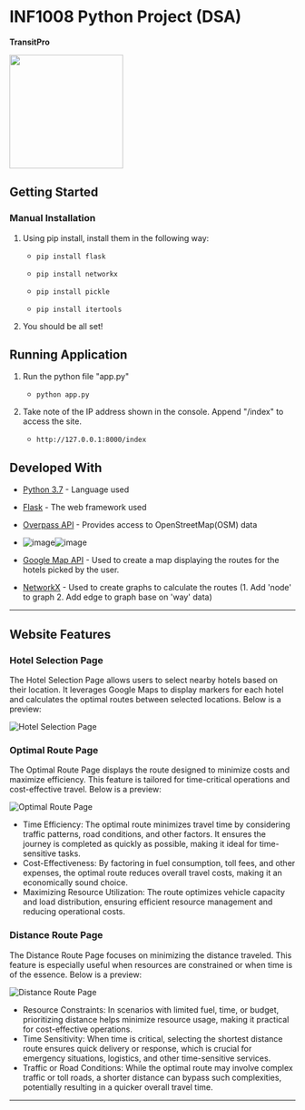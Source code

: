 # INF1008 Python Project (DSA)
<b>TransitPro</b>

<img src="https://github.com/DeNhAiKal/INF1008/blob/main/static/MainLogo.png" data-canonical-src="https://github.com/DeNhAiKal/INF1008/blob/main/static/MainLogo.png" width="200" height="200" />

## Getting Started
### Manual Installation
1. Using pip install, install them in the following way:
    -     pip install flask
    -     pip install networkx
    -     pip install pickle
    -     pip install itertools
2. You should be all set!

## Running Application
1.  Run the python file "app.py"
    -     python app.py
3.  Take note of the IP address shown in the console. Append "/index" to access the site.
    -     http://127.0.0.1:8000/index

## Developed With

* [Python 3.7](https://docs.python.org/3.7/) - Language used
* [Flask](https://flask.palletsprojects.com/en/1.1.x/) - The web framework used
* [Overpass API](https://www.geofabrik.de/data/overpass-api.html) - Provides access to OpenStreetMap(OSM) data
* ![image](https://github.com/user-attachments/assets/5f899633-3484-42a8-8e4b-f6f430855576)![image](https://github.com/user-attachments/assets/10e0ae79-23a8-4cb9-9d12-4a59df4b8295)


* [Google Map API](https://developers.google.com/maps/documentation) - Used to create a map displaying the routes for the hotels picked by the user.
* [NetworkX](https://networkx.org/documentation/stable/reference/introduction.html) - Used to create graphs to calculate the routes (1. Add 'node' to graph 2. Add edge to graph base on 'way' data)

---

## Website Features

### **Hotel Selection Page**

The Hotel Selection Page allows users to select nearby hotels based on their location. It leverages Google Maps to display markers for each hotel and calculates the optimal routes between selected locations. Below is a preview:

![Hotel Selection Page](https://github.com/user-attachments/assets/77d22202-d4c2-472e-b398-06936989ffc1)

### **Optimal Route Page**

The Optimal Route Page displays the route designed to minimize costs and maximize efficiency. This feature is tailored for time-critical operations and cost-effective travel. Below is a preview:

![Optimal Route Page](https://github.com/user-attachments/assets/023b588e-e950-4a64-bb23-459a44b1d4a9)
* Time Efficiency: The optimal route minimizes travel time by considering traffic patterns, road conditions, and other factors. It ensures the journey is completed as quickly as possible, making it ideal for time-sensitive tasks.
* Cost-Effectiveness: By factoring in fuel consumption, toll fees, and other expenses, the optimal route reduces overall travel costs, making it an economically sound choice.
* Maximizing Resource Utilization: The route optimizes vehicle capacity and load distribution, ensuring efficient resource management and reducing operational costs.

### **Distance Route Page**

The Distance Route Page focuses on minimizing the distance traveled. This feature is especially useful when resources are constrained or when time is of the essence. Below is a preview:

![Distance Route Page](https://github.com/user-attachments/assets/b6cd2152-3399-43fb-bbc0-612ea8845b83)
* Resource Constraints: In scenarios with limited fuel, time, or budget, prioritizing distance helps minimize resource usage, making it practical for cost-effective operations.
* Time Sensitivity: When time is critical, selecting the shortest distance route ensures quick delivery or response, which is crucial for emergency situations, logistics, and other time-sensitive services.
* Traffic or Road Conditions: While the optimal route may involve complex traffic or toll roads, a shorter distance can bypass such complexities, potentially resulting in a quicker overall travel time.

---



